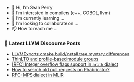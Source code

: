 - 👋 Hi, I’m Sean Perry
- 👀 I’m interested in compilers (c++, COBOL, llvm)
- 🌱 I’m currently learning ...
- 💞️ I’m looking to collaborate on ...
- 📫 How to reach me ...

<!---
s66perry/s66perry is a ✨ special ✨ repository because its `README.md` (this file) appears on your GitHub profile.
You can click the Preview link to take a look at your changes.
--->
### 📕 Latest LLVM Discourse Posts

<!-- DISCOURSE-LLVM:START -->
- [LLVMExports.cmake build/install tree mystery differences](https://discourse.llvm.org/t/llvmexports-cmake-build-install-tree-mystery-differences/76928?page=2#post_21)
- [ThinLTO and profile-based module groups](https://discourse.llvm.org/t/thinlto-and-profile-based-module-groups/77120#post_2)
- [[RFC] Integer overflow flags support in `arith` dialect](https://discourse.llvm.org/t/rfc-integer-overflow-flags-support-in-arith-dialect/76025?page=2#post_21)
- [How to search old pull requests on Phabricator?](https://discourse.llvm.org/t/how-to-search-old-pull-requests-on-phabricator/77133#post_3)
- [RFC: MPS dialect in MLIR](https://discourse.llvm.org/t/rfc-mps-dialect-in-mlir/77102#post_14)
<!-- DISCOURSE-LLVM:END -->
